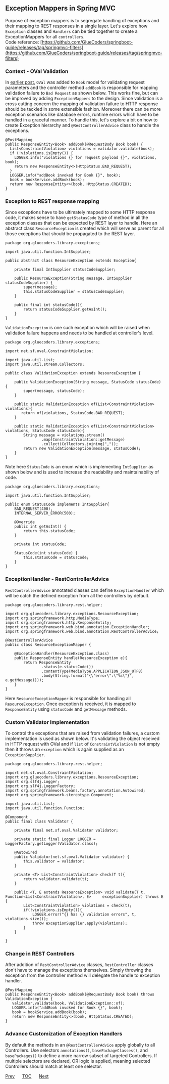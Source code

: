 ## Exception Mappers in Spring MVC

Purpose of exception mappers is to segregate handling of exceptions and their mapping to REST responses in a single layer. Let's explore how `Exception` classes and `Handlers` can be tied together to create a ExceptionMappers for all `controllers`.  
Code reference: [https://github.com/GlueCoders/springboot-guide/releases/tag/springmvc-filters](https://github.com/GlueCoders/springboot-guide/releases/tag/springmvc-filters)  

### Context - OVal Validation

In [earlier post](/requestvalidation-oval.md), `OVal` was added to `Book` model for validating request parameters and the controller method `addBook` is responsible for mapping validation failure to `Bad Request` as shown below. This works fine, but can be improved by adding `ExceptionMappers` to the design. Since validation is a cross cutting concern the mapping of validation failure to HTTP response should be tackled in some extensible fashion. Moreover there can be more exception scenarios like database errors, runtime errors which have to be handled in a graceful manner. To handle this, let's explore a bit on how to create Exception hierarchy and `@RestControllerAdvice` class to handle the exceptions.

```
@PostMapping
public ResponseEntity<Book> addBook(@RequestBody Book book) {
  List<ConstraintViolation> violations = validator.validate(book);
  if (!violations.isEmpty()) {
    LOGGER.info("violations {} for request payload {}", violations, book);
    return new ResponseEntity<>(HttpStatus.BAD_REQUEST);
  }
  LOGGER.info("addBook invoked for Book {}", book);
  book = bookService.addBook(book);
  return new ResponseEntity<>(book, HttpStatus.CREATED);
}
```

### Exception to REST response mapping

Since exceptions have to be ultimately mapped to some HTTP response code, it makes sense to have `getStatusCode` type of method in all the exception classes that can be expected by REST layer to handle. Here an abstract class `ResourceException` is created which will serve as parent for all those exceptions that should be propagated to the REST layer.   
```
package org.gluecoders.library.exceptions;

import java.util.function.IntSupplier;

public abstract class ResourceException extends Exception{

    private final IntSupplier statusCodeSupplier;

    public ResourceException(String message, IntSupplier statusCodeSupplier) {
        super(message);
        this.statusCodeSupplier = statusCodeSupplier;
    }
    
    public final int statusCode(){
        return statusCodeSupplier.getAsInt();
    }
}
```

`ValidationException` is one such exception which will be raised when validation failure happens and needs to be handled at controller's level.
```
package org.gluecoders.library.exceptions;

import net.sf.oval.ConstraintViolation;

import java.util.List;
import java.util.stream.Collectors;

public class ValidationException extends ResourceException {

    public ValidationException(String message, StatusCode statusCode) {
        super(message, statusCode);
    }

    public static ValidationException of(List<ConstraintViolation> violations){
       return of(violations, StatusCode.BAD_REQUEST);
    }

    public static ValidationException of(List<ConstraintViolation> violations, StatusCode statusCode){
        String message = violations.stream()
                .map(ConstraintViolation::getMessage)
                .collect(Collectors.joining(","));
        return new ValidationException(message, statusCode);
    }
}
```

Note here `StatusCode` is an enum which is implementing `IntSupplier` as shown below and is used to increase the readability and maintainability of code.
```
package org.gluecoders.library.exceptions;

import java.util.function.IntSupplier;

public enum StatusCode implements IntSupplier{
    BAD_REQUEST(400),
    INTERNAL_SERVER_ERROR(500);

    @Override
    public int getAsInt() {
        return this.statusCode;
    }

    private int statusCode;

    StatusCode(int statusCode) {
        this.statusCode = statusCode;
    }
}
```

### ExceptionHandler - RestControllerAdvice

`RestControllerAdvice` annotated classes can define `ExceptionHandler` which will be catch the defined exception from all the controllers by default.  
```
package org.gluecoders.library.rest.helper;

import org.gluecoders.library.exceptions.ResourceException;
import org.springframework.http.MediaType;
import org.springframework.http.ResponseEntity;
import org.springframework.web.bind.annotation.ExceptionHandler;
import org.springframework.web.bind.annotation.RestControllerAdvice;

@RestControllerAdvice
public class ResourceExceptionMapper {

    @ExceptionHandler(ResourceException.class)
    public ResponseEntity handle(ResourceException e){
        return ResponseEntity
                .status(e.statusCode())
                .contentType(MediaType.APPLICATION_JSON_UTF8)
                .body(String.format("{\"error\":\"%s\"}", e.getMessage()));
    }
}
```

Here `ResourceExceptionMapper` is responsible for handling all `ResourceException`. Once exception is received, it is mapped to `ResponseEntity` using `statusCode` and `getMessage` methods.

### Custom Validator Implementation

To control the exceptions that are raised from validation failures, a custom implementation is used as shown below. It's validating the object received in HTTP request with OVal and if `list` of `ConstraintViolation` is not empty then it throws an `exception` which is again supplied as an `ExceptionSupplier`.  

```
package org.gluecoders.library.rest.helper;

import net.sf.oval.ConstraintViolation;
import org.gluecoders.library.exceptions.ResourceException;
import org.slf4j.Logger;
import org.slf4j.LoggerFactory;
import org.springframework.beans.factory.annotation.Autowired;
import org.springframework.stereotype.Component;

import java.util.List;
import java.util.function.Function;

@Component
public final class Validator {

    private final net.sf.oval.Validator validator;

    private static final Logger LOGGER = LoggerFactory.getLogger(Validator.class);

    @Autowired
    public Validator(net.sf.oval.Validator validator) {
        this.validator = validator;
    }

    private <T> List<ConstraintViolation> check(T t){
        return validator.validate(t);
    }

    public <T, E extends ResourceException> void validate(T t, Function<List<ConstraintViolation>, E>     exceptionSupplier) throws E {
        List<ConstraintViolation> violations = check(t);
        if(!violations.isEmpty()){
            LOGGER.error("{} has {} validation errors", t, violations.size());
            throw exceptionSupplier.apply(violations);
        }
    }

}
```


### Change in REST Controllers

After addition of `RestControllerAdvice` classes, `RestController` classes don't have to manage the exceptions themselves. Simply throwing the exception from the controller method will delegate the handle to exception handler.  

```
@PostMapping
public ResponseEntity<Book> addBook(@RequestBody Book book) throws ValidationException {
   validator.validate(book, ValidationException::of);
   LOGGER.info("addBook invoked for Book {}", book);
   book = bookService.addBook(book);
   return new ResponseEntity<>(book, HttpStatus.CREATED);
}
```

### Advance Customization of Exception Handlers

By default the methods in an `@RestControllerAdvice` apply globally to all Controllers. Use selectors `annotations()`, `basePackageClasses()`, and `basePackages()` to define a more narrow subset of targeted Controllers. If multiple selectors are declared, OR logic is applied, meaning selected Controllers should match at least one selector.  


[Prev](/custom-mongodb.md)&nbsp;&nbsp;&nbsp;&nbsp;&nbsp;&nbsp;[TOC](/TOC.md)&nbsp;&nbsp;&nbsp;&nbsp;&nbsp;&nbsp;[Next](#)